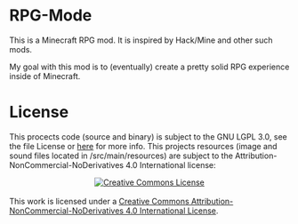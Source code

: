 # RPG-Mode
This is a Minecraft RPG mod. It is inspired by Hack/Mine and other such mods.

My goal with this mod is to (eventually) create a pretty solid RPG experience inside of Minecraft.

# License
This procects code (source and binary) is subject to the GNU LGPL 3.0,  see the file License or [here](https://www.gnu.org/licenses/lgpl-3.0.en.html) for more info.
This projects resources (image and sound files located in /src/main/resources) are subject to the Attribution-NonCommercial-NoDerivatives 4.0 International license:

<a rel="license" href="http://creativecommons.org/licenses/by-nc-nd/4.0/"><center><img alt="Creative Commons License" style="border-width:0" src="https://i.creativecommons.org/l/by-nc-nd/4.0/88x31.png" /></center></a><br />This work is licensed under a <a rel="license" href="http://creativecommons.org/licenses/by-nc-nd/4.0/">Creative Commons Attribution-NonCommercial-NoDerivatives 4.0 International License</a>.
